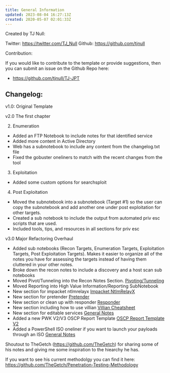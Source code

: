 ```yaml
---
title: General Information
updated: 2023-08-04 16:27:13Z
created: 2020-05-07 02:01:33Z
---
```


Created by TJ Null:

Twitter: https://twitter.com/TJ_Null
Github: https://github.com/tjnull

Contribution: 

If you would like to contribute to the template or provide suggestions, then you can submit an issue on the Github Repo here:
- https://github.com/tjnull/TJ-JPT

## Changelog:

v1.0: Original Template

v2.0 The first chapter

2. Enumeration 
- Added an FTP Notebook to include notes for that identified service
- Added more content in Active Directory
- Web has a subnotebook to include any content from the changelog.txt file
- Fixed the gobuster oneliners to match with the recent changes from the tool

3. Exploitation
- Added some custom options for searchsploit

4. Post Exploitation
- Moved the subnotebook into a subnotebook (Target #1) so the user can copy the subnotebook and add another one under post exploitation for other targets. 
- Created a sub notebook to include the output from automated priv esc scripts that are used.
- Included tools, tips, and resources in all sections for priv esc

v3.0 Major Refactoring Overhaul
- Added sub notebooks (Recon Targets, Enumeration Targets, Exploitation Targets, Post Exploitation Targets). Makes it easier to organize all of the notes you have for assessing the targets instead of having them cluttered in your other notes.
- Broke down the recon notes to include a discovery and a host scan sub notebooks
- Moved Pivot/Tunneling into the Recon Notes Section. [Pivoting/Tunneling](../Pentest%20Template%20Master%203.0/1.%20Recon%20Notes/Pivoting_Tunneling.md)
- Moved Reporting into High Value Information/Reporting SubNotebook 
- New section for impacket ntlmrelayx [Impacket NtlmRelayX](../Pentest%20Template%20Master%203.0/3.%20Enumeration%20Notes/Impacket%20NtlmRelayX.md)
- New section for pretender [Pretender](../Pentest%20Template%20Master%203.0/3.%20Enumeration%20Notes/Pretender.md)
- New section or clean up with responder [Responder](../Pentest%20Template%20Master%203.0/3.%20Enumeration%20Notes/Responder.md)
- New section including how to use villian [Villian Cheatsheet](../Pentest%20Template%20Master%203.0/5.%20Exploitation%20Notes/Villian%20Cheatsheet.md)
- New section for editable services [General Notes](../Pentest%20Template%20Master%203.0/7.%20Post%20Exploitation/Editable%20Services/General%20Notes.md)
- Added a new PWK V2/V3 OSCP Report Template [OSCP Report Template V2](../Pentest%20Template%20Master%203.0/9.%20High%20Value%20Information_Reporting/Reporting/OSCP%20Report%20Template%20V2.md)
- Added a PowerShell ISO oneliner if you want to launch your payloads through an ISO [General Notes](../Pentest%20Template%20Master%203.0/5.%20Exploitation%20Notes/General%20Notes.md)


Shoutout to TheGetch (https://github.com/TheGetch) for sharing some of his notes and giving me some inspiration to the hiearchy he has. 

If you want to see his current methodolgy you can find it here: https://github.com/TheGetch/Penetration-Testing-Methodology